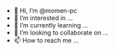 - 👋 Hi, I’m @momen-pc
- 👀 I’m interested in ...
- 🌱 I’m currently learning ...
- 💞️ I’m looking to collaborate on ...
- 📫 How to reach me ...

<!---
momen-pc/momen-pc is a ✨ special ✨ repository because its `README.md` (this file) appears on your GitHub profile.
You can click the Preview link to take a look at your changes.
--->
